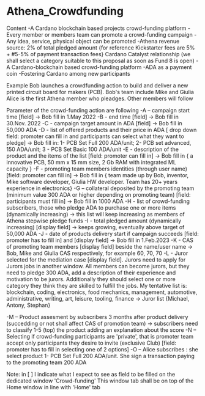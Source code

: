 # Athena_Crowdfunding
Content
-A Cardano blockchain based projects crowd-funding platform
-Every member or members team can promote a crowd-funding campaign 
-Any idea, service, physical object can be promoted
-Athena revenue source:  2% of total pledged amount {for reference Kickstarter fees are 5% + #5-5% of payment transaction fees}
Cardano Catalyst relationship (we shall select a category suitable to this proposal as soon as Fund 8 is open)
-A Cardano-blockchain based crowd-funding platform
-ADA as a payment coin
-Fostering Cardano among new participants

Example Bob launches a crowdfunding action to build and deliver a new printed circuit board for makers (PCB). Bob's team include Mike and Giulia
Alice is the first Athena member who pleadges. Other members will follow



Parameter of the crowd-funding action are following
-A – campaign start time  [field]  →   Bob fill in 1.May 2022
-B - end time [field]	→   Bob fill in 30.Nov. 2022
-C - campaign target amount in ADA [field]  →   Bob fill in 50,000 ADA
-D - list of offered products and their price in ADA  [ drop down field: promoter can fill in and participants can select what they want to pledge]  →   Bob fill in: 1- PCB Set Full  200 ADA/unit; 2- PCB set advanced, 150 ADA/unit;  3 -   PCB Set Basic 100 ADA/unit
-E - description of the product and the items of the list [field: promoter can fill in] →   Bob fill in { a innovative PCB, 50 mm x 15 mm size, 2 Gb RAM with integrated ML capacity }
-F - promoting team members identities (through user name)   [field: promoter can fill in] →   Bob fill in { team made up by Bob, inventor, Mike software developer, Giulia HW developer. Team has 20+ years experience in electronics}
-G – collateral deposited by the promoting team (minimum value 300 ADA or higher depending on promoting team) [field: participants must fill in] →   Bob fill in  1000 ADA
-H - list of crowd-funding subscribers, those who pledge ADA to purchase one or more items (dynamically increasing)   →   this list will keep increasing as members of Athena stepwise pledge funds
-I - total pledged amount (dynamically increasing) [display field]  → keeps growing, eventually above target of 50,000 ADA 
-J - date of products delivery start if campaign succeeds  [field: promoter has to fill in] and [display field] →   Bob fill in  1.Feb.2023
-K - CAS of promoting team members [display field] beside the name/user name  → Bob, Mike and Giulia CAS respectively, for example 60, 70, 70
-L - Juror selected for the mediation case [display field]. Jurors need to apply for Jurors jobs in another window. All members can become jurors, but they need to pledge 300 ADA, add a description of their experience and motivation to be jurors. Additionally they should select one or more category they think they are skilled to fulfill the jobs. My tentative list is:  blockchain, coding, electronics, food mechanics, management, automotive, administrative, writing, art, leisure, tooling,  finance → Juror list {Michael, Antony, Stephan}

-M – Product assesment by subscribers 3 months after product delivery (succedding or not shall affect CAS of promotion team) → subscribers need to classify 1-5 (top) the product adding an explanation about  the score
-N – Selecting if crowd-funding participants are 'private', that is promoter team accept only participants they desire to invite (exclusive Club) [field: promoter has to fill in selecting one of 2 options] 
-O – Alice subscribes : she select product 1- PCB Set Full  200 ADA/unit. She sign a transaction paying to the promoting team 200 ADA

Note: in [ ] I indicate what I expect to see as field to be filled on the dedicated window 'Crowd-funding'
This window tab shall be on top of the Home window in line with 'Home' tab
